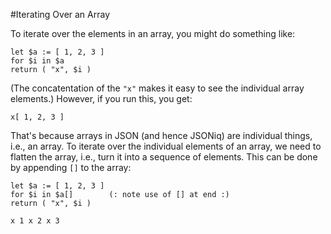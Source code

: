 #Iterating Over an Array

To iterate over the elements in an array, you might do something like:
```jsoniq
let $a := [ 1, 2, 3 ]
for $i in $a
return ( "x", $i )
```
(The concatentation of the ``"x"`` makes it easy to see the individual array elements.) However, if you run this, you get:

```
x[ 1, 2, 3 ]
```
  
That's because arrays in JSON (and hence JSONiq) are individual things, i.e., an array. To iterate over the individual elements of an array, we need to flatten the array, i.e., turn it into a sequence of elements. This can be done by appending ``[]`` to the array:
```jsoniq
let $a := [ 1, 2, 3 ]
for $i in $a[]        (: note use of [] at end :)
return ( "x", $i )
```

```
x 1 x 2 x 3
```
